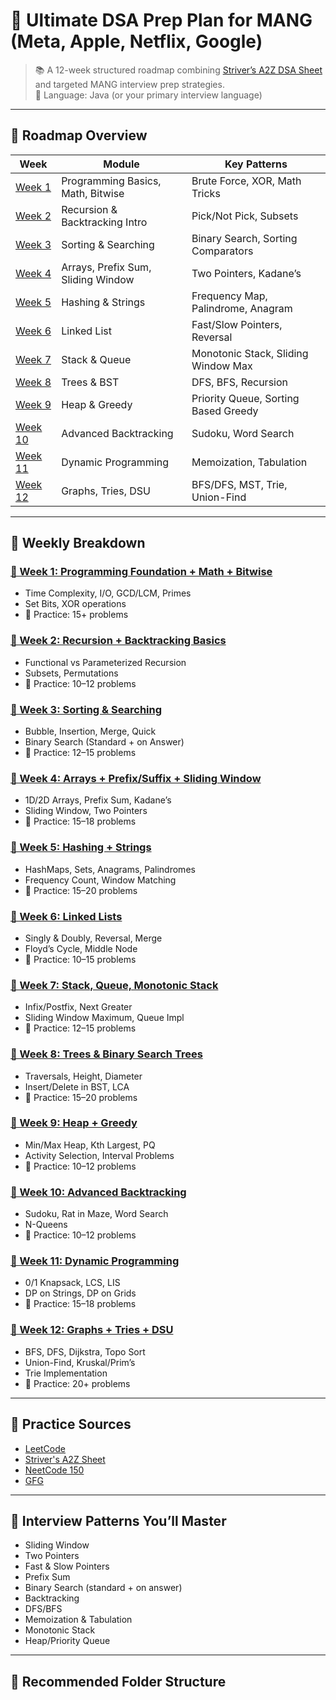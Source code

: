 # 🚀 Ultimate DSA Prep Plan for MANG (Meta, Apple, Netflix, Google)

> 📚 A 12-week structured roadmap combining [Striver’s A2Z DSA Sheet](https://takeuforward.org/strivers-a2z-dsa-course/strivers-a2z-dsa-course-sheet-2) and targeted MANG interview prep strategies.  
> 🧠 Language: Java (or your primary interview language)

---

## 🧭 Roadmap Overview

| Week | Module | Key Patterns |
|------|--------|--------------|
| [Week 1](./Week01_Basics_Math) | Programming Basics, Math, Bitwise | Brute Force, XOR, Math Tricks |
| [Week 2](./Week02_Recursion) | Recursion & Backtracking Intro | Pick/Not Pick, Subsets |
| [Week 3](./Week03_Sorting_Searching) | Sorting & Searching | Binary Search, Sorting Comparators |
| [Week 4](./Week04_Arrays) | Arrays, Prefix Sum, Sliding Window | Two Pointers, Kadane’s |
| [Week 5](./Week05_Hashing_Strings) | Hashing & Strings | Frequency Map, Palindrome, Anagram |
| [Week 6](./Week06_LinkedLists) | Linked List | Fast/Slow Pointers, Reversal |
| [Week 7](./Week07_Stacks_Queues) | Stack & Queue | Monotonic Stack, Sliding Window Max |
| [Week 8](./Week08_Trees_BST) | Trees & BST | DFS, BFS, Recursion |
| [Week 9](./Week09_Heap_Greedy) | Heap & Greedy | Priority Queue, Sorting Based Greedy |
| [Week 10](./Week10_Advanced_Backtracking) | Advanced Backtracking | Sudoku, Word Search |
| [Week 11](./DSA-Notes/Week11_DP) | Dynamic Programming | Memoization, Tabulation |
| [Week 12](./Week12_Graphs_Tries_DSU) | Graphs, Tries, DSU | BFS/DFS, MST, Trie, Union-Find |

---

## 📌 Weekly Breakdown

### [📅 Week 1: Programming Foundation + Math + Bitwise](./Week01_Basics_Math)
- Time Complexity, I/O, GCD/LCM, Primes
- Set Bits, XOR operations
- 🧪 Practice: 15+ problems

### [📅 Week 2: Recursion + Backtracking Basics](./Week02_Recursion)
- Functional vs Parameterized Recursion
- Subsets, Permutations
- 🧪 Practice: 10–12 problems

### [📅 Week 3: Sorting & Searching](./Week03_Sorting_Searching)
- Bubble, Insertion, Merge, Quick
- Binary Search (Standard + on Answer)
- 🧪 Practice: 12–15 problems

### [📅 Week 4: Arrays + Prefix/Suffix + Sliding Window](./Week04_Arrays)
- 1D/2D Arrays, Prefix Sum, Kadane’s
- Sliding Window, Two Pointers
- 🧪 Practice: 15–18 problems

### [📅 Week 5: Hashing + Strings](./Week05_Hashing_Strings)
- HashMaps, Sets, Anagrams, Palindromes
- Frequency Count, Window Matching
- 🧪 Practice: 15–20 problems

### [📅 Week 6: Linked Lists](./Week06_LinkedLists)
- Singly & Doubly, Reversal, Merge
- Floyd’s Cycle, Middle Node
- 🧪 Practice: 10–15 problems

### [📅 Week 7: Stack, Queue, Monotonic Stack](./Week07_Stacks_Queues)
- Infix/Postfix, Next Greater
- Sliding Window Maximum, Queue Impl
- 🧪 Practice: 12–15 problems

### [📅 Week 8: Trees & Binary Search Trees](./Week08_Trees_BST)
- Traversals, Height, Diameter
- Insert/Delete in BST, LCA
- 🧪 Practice: 15–20 problems

### [📅 Week 9: Heap + Greedy](./Week09_Heap_Greedy)
- Min/Max Heap, Kth Largest, PQ
- Activity Selection, Interval Problems
- 🧪 Practice: 10–12 problems

### [📅 Week 10: Advanced Backtracking](./Week10_Advanced_Backtracking)
- Sudoku, Rat in Maze, Word Search
- N-Queens
- 🧪 Practice: 10–12 problems

### [📅 Week 11: Dynamic Programming](./DSA-Notes/Week11_DP)
- 0/1 Knapsack, LCS, LIS
- DP on Strings, DP on Grids
- 🧪 Practice: 15–18 problems

### [📅 Week 12: Graphs + Tries + DSU](./Week12_Graphs_Tries_DSU)
- BFS, DFS, Dijkstra, Topo Sort
- Union-Find, Kruskal/Prim’s
- Trie Implementation
- 🧪 Practice: 20+ problems

---

## 🧪 Practice Sources

- [LeetCode](https://leetcode.com)
- [Striver's A2Z Sheet](https://takeuforward.org/strivers-a2z-dsa-course/strivers-a2z-dsa-course-sheet-2)
- [NeetCode 150](https://neetcode.io)
- [GFG](https://geeksforgeeks.org)

---

## 🧠 Interview Patterns You’ll Master

- Sliding Window  
- Two Pointers  
- Fast & Slow Pointers  
- Prefix Sum  
- Binary Search (standard + on answer)  
- Backtracking  
- DFS/BFS  
- Memoization & Tabulation  
- Monotonic Stack  
- Heap/Priority Queue  

---

## 📂 Recommended Folder Structure

